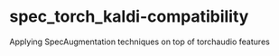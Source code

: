 # spec_torch_kaldi-compatibility
Applying SpecAugmentation techniques on top of torchaudio features 
